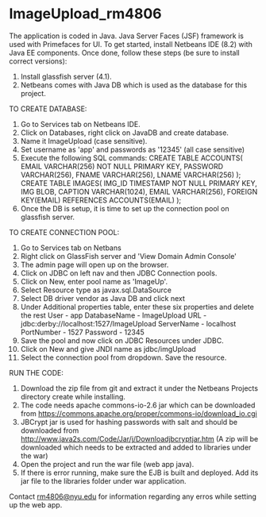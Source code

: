# ImageUpload_rm4806
The application is coded in Java. Java Server Faces (JSF) framework is used with Primefaces for UI. To get started, install Netbeans IDE (8.2) with Java EE components. Once done, follow these steps (be sure to install correct versions):
1. Install glassfish server (4.1).
2. Netbeans comes with Java DB which is used as the database for this project. 

TO CREATE DATABASE:
1. Go to Services tab on Netbeans IDE.
2. Click on Databases, right click on JavaDB and create database. 
3. Name it ImageUpload (case sensitive).
4. Set username as 'app' and passwords as '12345' (all case sensitive)
5. Execute the following SQL commands:
    CREATE TABLE ACCOUNTS(
    EMAIL VARCHAR(256) NOT NULL PRIMARY KEY,
    PASSWORD VARCHAR(256),
    FNAME VARCHAR(256),
    LNAME VARCHAR(256)
    );
    CREATE TABLE IMAGES(
    IMG_ID TIMESTAMP NOT NULL PRIMARY KEY,
    IMG BLOB,
    CAPTION VARCHAR(1024),
    EMAIL VARCHAR(256),
    FOREIGN KEY(EMAIL) REFERENCES ACCOUNTS(EMAIL)
    );
6. Once the DB is setup, it is time to set up the connection pool on glassfish server. 

TO CREATE CONNECTION POOL:
1. Go to Services tab on Netbans
2. Right click on GlassFish server and 'View Domain Admin Console'
3. The admin page will open up on the browser. 
4. Click on JDBC on left nav and then JDBC Connection pools. 
5. Click on New, enter pool name as 'ImageUp'. 
6. Select Resource type as javax.sql.DataSource
7. Select DB driver vendor as Java DB and click next
8. Under Additional properties table, enter these six properties and delete the rest
  User - app
  DatabaseName - ImageUpload
  URL - jdbc:derby://localhost:1527/ImageUpload
  ServerName - localhost
  PortNumber - 1527
  Password - 12345
9. Save the pool and now click on JDBC Resources under JDBC. 
10. Click on New and give JNDI name as jdbc/imgUpload
11. Select the connection pool from dropdown. Save the resource. 

RUN THE CODE:
1. Download the zip file from git and extract it under the Netbeans Projects directory create while installing. 
2. The code needs apache commons-io-2.6 jar which can be downloaded from https://commons.apache.org/proper/commons-io/download_io.cgi
3. JBCrypt jar is used for hashing passwords with salt and should be downloaded from http://www.java2s.com/Code/Jar/j/Downloadjbcryptjar.htm (A zip will be downloaded which needs to be extracted and added to libraries under the war)
4. Open the project and run the war file (web app java).
5. If there is error running, make sure the EJB is built and deployed. Add its jar file to the libraries folder under war application. 

Contact rm4806@nyu.edu for information regarding any erros while setting up the web app. 
